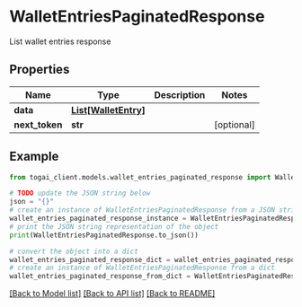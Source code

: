 # WalletEntriesPaginatedResponse

List wallet entries response

## Properties

Name | Type | Description | Notes
------------ | ------------- | ------------- | -------------
**data** | [**List[WalletEntry]**](WalletEntry.md) |  | 
**next_token** | **str** |  | [optional] 

## Example

```python
from togai_client.models.wallet_entries_paginated_response import WalletEntriesPaginatedResponse

# TODO update the JSON string below
json = "{}"
# create an instance of WalletEntriesPaginatedResponse from a JSON string
wallet_entries_paginated_response_instance = WalletEntriesPaginatedResponse.from_json(json)
# print the JSON string representation of the object
print(WalletEntriesPaginatedResponse.to_json())

# convert the object into a dict
wallet_entries_paginated_response_dict = wallet_entries_paginated_response_instance.to_dict()
# create an instance of WalletEntriesPaginatedResponse from a dict
wallet_entries_paginated_response_from_dict = WalletEntriesPaginatedResponse.from_dict(wallet_entries_paginated_response_dict)
```
[[Back to Model list]](../README.md#documentation-for-models) [[Back to API list]](../README.md#documentation-for-api-endpoints) [[Back to README]](../README.md)


